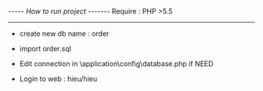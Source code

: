 *----- How to run project -------*
Require : PHP >5.5

------
+ create new db name : order
+ import order.sql
+ Edit connection in \application\config\database.php if NEED

+ Login to web : hieu/hieu



